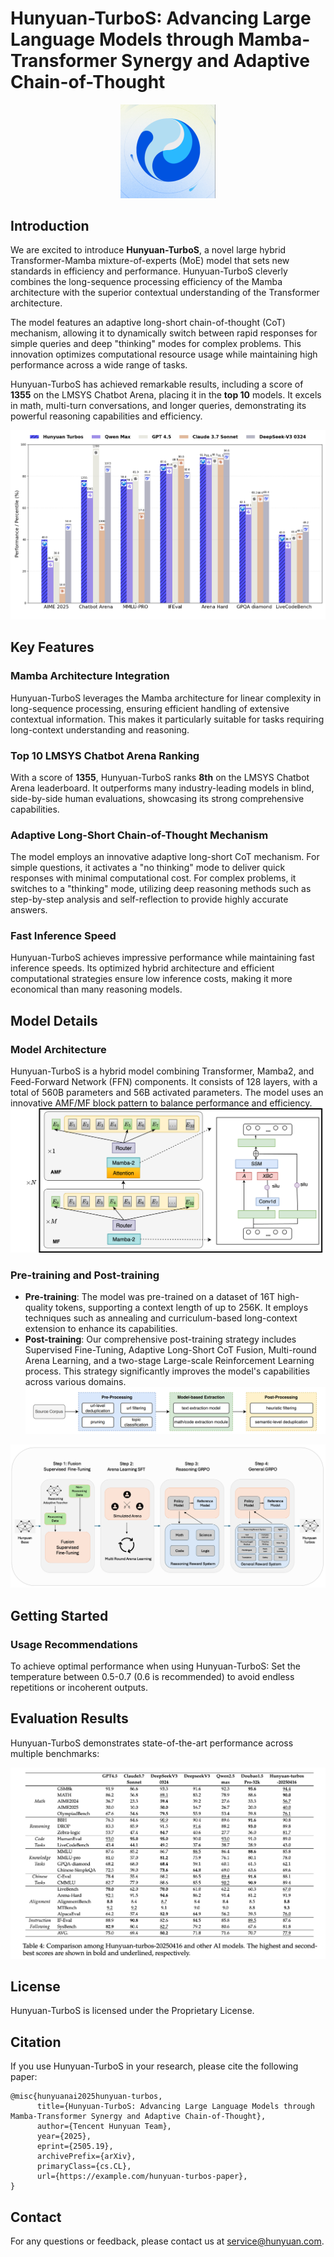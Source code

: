 # Hunyuan-TurboS: Advancing Large Language Models through Mamba-Transformer Synergy and Adaptive Chain-of-Thought


<p align="center">
  <img src="Figures/hunyuan_v1.png" alt="Intro_P1" width="30%">
</p>

## Introduction

We are excited to introduce **Hunyuan-TurboS**, a novel large hybrid Transformer-Mamba mixture-of-experts (MoE) model that sets new standards in efficiency and performance. Hunyuan-TurboS cleverly combines the long-sequence processing efficiency of the Mamba architecture with the superior contextual understanding of the Transformer architecture.

The model features an adaptive long-short chain-of-thought (CoT) mechanism, allowing it to dynamically switch between rapid responses for simple queries and deep "thinking" modes for complex problems. This innovation optimizes computational resource usage while maintaining high performance across a wide range of tasks.

Hunyuan-TurboS has achieved remarkable results, including a score of **1355** on the LMSYS Chatbot Arena, placing it in the **top 10** models. It excels in math, multi-turn conversations, and longer queries, demonstrating its powerful reasoning capabilities and efficiency.

![Intro_P1](Figures/Intro_P1.png)

## Key Features

### Mamba Architecture Integration

Hunyuan-TurboS leverages the Mamba architecture for linear complexity in long-sequence processing, ensuring efficient handling of extensive contextual information. This makes it particularly suitable for tasks requiring long-context understanding and reasoning.

### Top 10 LMSYS Chatbot Arena Ranking

With a score of **1355**, Hunyuan-TurboS ranks **8th** on the LMSYS Chatbot Arena leaderboard. It outperforms many industry-leading models in blind, side-by-side human evaluations, showcasing its strong comprehensive capabilities.

### Adaptive Long-Short Chain-of-Thought Mechanism

The model employs an innovative adaptive long-short CoT mechanism. For simple questions, it activates a "no thinking" mode to deliver quick responses with minimal computational cost. For complex problems, it switches to a "thinking" mode, utilizing deep reasoning methods such as step-by-step analysis and self-reflection to provide highly accurate answers.

### Fast Inference Speed

Hunyuan-TurboS achieves impressive performance while maintaining fast inference speeds. Its optimized hybrid architecture and efficient computational strategies ensure low inference costs, making it more economical than many reasoning models.

## Model Details

### Model Architecture

Hunyuan-TurboS is a hybrid model combining Transformer, Mamba2, and Feed-Forward Network (FFN) components. It consists of 128 layers, with a total of 560B parameters and 56B activated parameters. The model uses an innovative AMF/MF block pattern to balance performance and efficiency.
![Intro_P1](Figures/TurboS.png)



### Pre-training and Post-training

- **Pre-training**: The model was pre-trained on a dataset of 16T high-quality tokens, supporting a context length of up to 256K. It employs techniques such as annealing and curriculum-based long-context extension to enhance its capabilities.
- **Post-training**: Our comprehensive post-training strategy includes Supervised Fine-Tuning, Adaptive Long-Short CoT Fusion, Multi-round Arena Learning, and a two-stage Large-scale Reinforcement Learning process. This strategy significantly improves the model's capabilities across various domains.
![Intro_P1](Figures/data_process_v1.png)

![Intro_P1](Figures/post_train_v1.png)


## Getting Started

### Usage Recommendations

To achieve optimal performance when using Hunyuan-TurboS: Set the temperature between 0.5-0.7 (0.6 is recommended) to avoid endless repetitions or incoherent outputs.


## Evaluation Results

Hunyuan-TurboS demonstrates state-of-the-art performance across multiple benchmarks:

![Intro_P1](Figures/eval_bench_v1.png)



## License

Hunyuan-TurboS is licensed under the Proprietary License. 

## Citation

If you use Hunyuan-TurboS in your research, please cite the following paper:

```
@misc{hunyuanai2025hunyuan-turbos,
      title={Hunyuan-TurboS: Advancing Large Language Models through Mamba-Transformer Synergy and Adaptive Chain-of-Thought},
      author={Tencent Hunyuan Team},
      year={2025},
      eprint={2505.19},
      archivePrefix={arXiv},
      primaryClass={cs.CL},
      url={https://example.com/hunyuan-turbos-paper},
}
```

## Contact

For any questions or feedback, please contact us at service@hunyuan.com.
